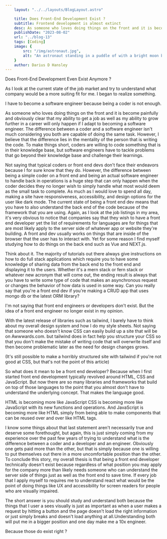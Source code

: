 ```yaml
---
    layout: "../../layouts/BlogLayout.astro"

    title: Does Front-End Development Exist ?                                                       
    subtitle: Frontend development is almost extinct
    desc: As someone who loves doing things on the front and it is become painfully and obviously clear that my ability to get a job as well as my ability to grow further in a career will only happen if I adapt to becoming a software engineer. 
    publishDate: "2023-08-02"
    url: "../blog-13"
    tags: [Coding]
    image: {
        src: "/img/astronaut.jpg",
        alt: "An astronaut standing in a puddle of with a bright moon behind him.The puddle beneath him shows a reflection of himself as well as the moon behind him.",
    } 
    author: Darius D Hansley
---
```



<p>Does Front-End Development Even Exist Anymore ?</p>

<p>As I look at the current state of the job market and try to understand what company would be a more suiting fit for me. I began to realize something.
</p>

<p>I have to become a software engineer because being a coder is not enough. </p>

<p>As someone who loves doing things on the front and it is become painfully and obviously clear that my ability to get a job as well as my ability to grow further in a career will only happen if I adapt to becoming a software engineer. The difference between a coder and a software engineer isn't much considering you both are capable of doing the same task. However, I believe that the difference lies in the mentality of the person that is writing the code. To make things short, coders are willing to code something that is in their knowledge base, but software engineers have to tackle problems that go beyond their knowledge base and challenge their learnings.</p>

<p>Not saying that typical coders or front end devs don't face their endeavors because I for sure know that they do. However, the difference between being a simple coder on a front end and being an actual software engineer to handle back in operations is a huge step that can only happen when the coder decides they no longer wish to simply handle what most would deem as the small task to complete. As much as I would love to spend all day, making a site have responsiveness, accessibility, and design options for the user like dark mode. The current state of being a front end dev means that you have to also understand the back end of the code because of the framework that you are using. Again, as I look at the job listings in my area, it's very obvious to notice that companies say that they wish to have a front end developer yet the list of requirements for languages are for things that are most likely apply to the server side of whatever app or website they're building. A front and dev usually works on things that are inside of the browser that the user has to interact with. Yet for some reason I find myself studying how to do things on the back end such as Vue and NEXT.js. 
</p>

<p>Think about it. The majority of tutorials out there always give instructions on how to do full stack applications which require you to have some knowledge of sharing data from the back end to the front end and displaying it to the users. Whether it's a mern stack or fern stack or whatever new acronym that will come out, the ending result is always that you have to write some type of code that makes an asynchronous request or changes the behavior of how data is used in some way. Can you really say that you're a front end dev if you're making a CRUD app that uses mongo db or the latest ORM library?
</p>

<p class="blogP">I'm not saying that front end engineers or developers don't exist. But the idea of a front end engineer no longer exist in my opinion.</p>

<p class="blogP">With the latest release of libraries such as tailwind, I barely have to think about my overall design system and how I do my style sheets. Not saying that someone who doesn't know CSS can easily build up a site that will be on Awwwards.com. but tailwind does in fact help you structure your CSS so that you don't make the mistake of writing code that will overwrite itself and then become problematic later as the need for design changes grows.</p>

<p class="blogP">(It's still possible to make a horribly structured site with tailwind if you're not good at CSS, but that's not the point of this article)
</p>

<p class="blogP">So what does it mean to be a front end developer? Because when I first started front end development typically revolved around HTML, CSS and JavaScript. But now there are so many libraries and frameworks that build on top of those languages to the point that you almost don't have to understand the underlying concept. That makes the language good.
</p>

<p class="blogP">HTML is becoming more like JavaScript 
CSS is becoming more like JavaScript with its new functions and operations.
And JavaScript is becoming more like HTML simply from being able to make components that can be reused over and over like HTML tags.
</p>

<p class="blogP">I know some things about that last statement aren't necessarily true and deserve some forethought, but again, this is just simply coming from my experience over the past few years of trying to understand what is the difference between a coder and a developer and an engineer. Obviously one gets paid more than the other, but that is simply because one is willing to put themselves out there in a more uncomfortable position than the other. To conclude this story, my overall thesis is that being a front end developer technically doesn't exist because regardless of what position you may apply for the company more than likely needs someone who can understand the server side of things just as well as the front end to save time. If every job that I apply myself to requires me to understand react what would be the point of doing things like UX and accessibility for screen readers for people who are visually impaired.</p>

<p class="blogP">The short answer is you should study and understand both because the things that I user a sees visually  is just as important as when a user makes a request by hitting a button and the page doesn't load the right information or just simply breaks and doesn't load anything at all.Understanding both will put me in a bigger position and one day make me a 10x engineer.
</p>

<p class="blogP">Because those do exist right ?</p>
